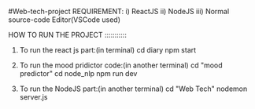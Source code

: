 #Web-tech-project
REQUIREMENT:
i) ReactJS
ii) NodeJS
iii) Normal source-code Editor(VSCode used)

HOW TO RUN THE PROJECT :::::::::::

1) To run the react js part:(in terminal)
cd diary 
npm start

2) To run the mood pridictor code:(in another terminal)
cd "mood predictor"
cd node_nlp
npm run dev

3) To run the NodeJS part:(in another terminal)
cd "Web Tech"
nodemon server.js


